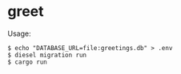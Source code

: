 # greet

Usage:

```console
$ echo "DATABASE_URL=file:greetings.db" > .env
$ diesel migration run
$ cargo run
```
